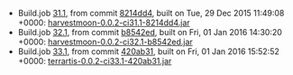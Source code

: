 * Build.job [31.1](https://travis-ci.org/Terrartis/Terrartis/jobs/99242738), from commit [8214dd4](https://github.com/Terrartis/Terrartis/commit/8214dd43d7c1b1f8ba3f026336362f5df2ecfe96), built on Tue, 29 Dec 2015 11:49:08 +0000: [harvestmoon-0.0.2-ci31.1-8214dd4.jar](https://github.com/Terrartis/CIBuilds/releases/download/ci31.1/harvestmoon-0.0.2-ci31.1-8214dd4.jar)
* Build.job [32.1](https://travis-ci.org/Terrartis/Terrartis/jobs/99709197), from commit [b8542ed](https://github.com/Terrartis/Terrartis/commit/b8542ed592272c0bcbb9f327992c48472ef9dee4), built on Fri, 01 Jan 2016 14:30:20 +0000: [harvestmoon-0.0.2-ci32.1-b8542ed.jar](https://github.com/Terrartis/CIBuilds/releases/download/ci32.1/harvestmoon-0.0.2-ci32.1-b8542ed.jar)
* Build.job [33.1](https://travis-ci.org/Terrartis/Terrartis/jobs/99714923), from commit [420ab31](https://github.com/Terrartis/Terrartis/commit/420ab31a483b2efef03e88e6d78d0e93a87dc1d8), built on Fri, 01 Jan 2016 15:52:52 +0000: [terrartis-0.0.2-ci33.1-420ab31.jar](https://github.com/Terrartis/CIBuilds/releases/download/ci33.1/terrartis-0.0.2-ci33.1-420ab31.jar)
